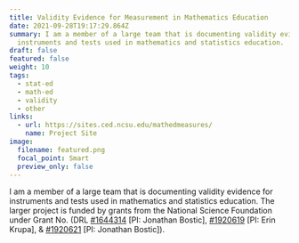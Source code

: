 ```yaml
---
title: Validity Evidence for Measurement in Mathematics Education
date: 2021-09-28T19:17:29.864Z
summary: I am a member of a large team that is documenting validity evidence for
  instruments and tests used in mathematics and statistics education.
draft: false
featured: false
weight: 10
tags:
  - stat-ed
  - math-ed
  - validity
  - other
links:
  - url: https://sites.ced.ncsu.edu/mathedmeasures/
    name: Project Site
image:
  filename: featured.png
  focal_point: Smart
  preview_only: false
---
```

I am a member of a large team that is documenting validity evidence for instruments and tests used in mathematics and statistics education. The larger project is funded by grants from the National Science Foundation under Grant No. (DRL [\#1644314](https://www.nsf.gov/awardsearch/showAward?AWD_ID=1644314&HistoricalAwards=false) \[PI: Jonathan Bostic], [\#1920619](https://www.nsf.gov/awardsearch/showAward?AWD_ID=1920619&HistoricalAwards=false) \[PI: Erin Krupa], & [\#1920621](https://www.nsf.gov/awardsearch/showAward?AWD_ID=1920621&HistoricalAwards=false) \[PI: Jonathan Bostic]).